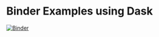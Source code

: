 # Binder Examples using Dask

[![Binder](https://mybinder.org/badge_logo.svg)](https://mybinder.org/v2/gh/larsbuntemeyer/binder-test/master?urlpath=lab)

